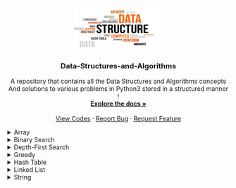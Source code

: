 ﻿

<a name="readme-top"></a>

<!-- PROJECT LOGO -->
<br />
<div align="center">
  <a href="https://github.com/ankitguptamdp/Data-Structures-and-Algorithms/">
    <img src="Resources/Images/Data-Structures-and-Algorithms.jpg" alt="Logo" width="200" height="100">
  </a>

  <h3 align="center">Data-Structures-and-Algorithms</h3>

  <p align="center">
    A repository that contains all the Data Structures and Algorithms concepts 
    <br />
    And solutions to various problems in Python3 stored in a structured manner !
    <br />
    <a href="https://github.com/ankitguptamdp/Data-Structures-and-Algorithms/tree/main/Documents/"><strong>Explore the docs »</strong></a>
    <br />
    <br />
    <a href="https://github.com/ankitguptamdp/Data-Structures-and-Algorithms/tree/main/Codes/">View Codes</a>
    ·
    <a href="mailto:ankitguptamdp@gmail.com">Report Bug</a>
    ·
    <a href="mailto:ankitguptamdp@gmail.com">Request Feature</a>
  </p>
</div>

<details>
<summary>Array</summary>

| # | Problem | Solution | Difficulty | Status | Tags |
| --- | --- | --- | --- | --- | --- |
| 0026 | [Remove Duplicates from Sorted Array](https://leetcode.com/problems/remove-duplicates-from-sorted-array/) | [Python3](https://github.com/ankitguptamdp/Data-Structures-and-Algorithms/blob/main/Codes/Array/0026%20-%20Remove%20Duplicates%20from%20Sorted%20Array.py) | Easy | Solved | Array, Two Pointers |
| 0054 | [Spiral Matrix](https://leetcode.com/problems/spiral-matrix/) | [Python3](https://github.com/ankitguptamdp/Data-Structures-and-Algorithms/blob/main/Codes/Array/0054%20-%20Spiral%20Matrix.py) | Medium | Solved | Array, Matrix, Simulation |

</details>

<details>
<summary>Binary Search</summary>

| # | Problem | Solution | Difficulty | Status | Tags |
| --- | --- | --- | --- | --- | --- |
| 0074 | [Search a 2D Matrix](https://leetcode.com/problems/search-a-2d-matrix/) | [Python3](https://github.com/ankitguptamdp/Data-Structures-and-Algorithms/blob/main/Codes/Binary%20Search/0074%20-%20Search%20a%202D%20Matrix.py) | Medium | Solved | Array, Binary Search, Matrix |
| 0033 | [Search in Rotated Sorted Array](https://leetcode.com/problems/search-in-rotated-sorted-array/) | [Python3](link) | Medium | Solved | Array, Binary Search |

</details>

<details>
<summary>Depth-First Search</summary>

| # | Problem | Solution | Difficulty | Status | Tags |
| --- | --- | --- | --- | --- | --- |
| 0110 | [Balanced Binary Tree](https://leetcode.com/problems/balanced-binary-tree/) | [Python3](https://github.com/ankitguptamdp/Data-Structures-and-Algorithms/blob/main/Codes/Depth-First%20Search/0110%20-%20Balanced%20Binary%20Tree.py) | Easy | Solved | Tree, Depth-First Search |
| 0226 | [Invert Binary Tree](https://leetcode.com/problems/invert-binary-tree/) | [Python3](https://github.com/ankitguptamdp/Data-Structures-and-Algorithms/blob/main/Codes/Depth-First%20Search/0226%20-%20Invert%20Binary%20Tree.py) | Easy | Solved | Tree, Depth-First Search |
| 0543 | [Diameter Of Binary Tree](https://leetcode.com/problems/diameter-of-binary-tree/) | [Python3](https://github.com/ankitguptamdp/Data-Structures-and-Algorithms/blob/main/Codes/Depth-First%20Search/0543%20-%20Diameter%20Of%20Binary%20Tree.py) | Easy | Solved | Tree, Depth-First Search |

</details>

<details>
<summary>Greedy</summary>

| # | Problem | Solution | Difficulty | Status | Tags |
| --- | --- | --- | --- | --- | --- |
| 0621 | [Task Scheduler](https://leetcode.com/problems/task-scheduler/) | [Python3](https://github.com/ankitguptamdp/Data-Structures-and-Algorithms/blob/main/Codes/Greedy/0621%20-%20Task%20Scheduler.py) | Medium | Solved | Array, Hash Table, Greedy |

</details>

<details>
<summary>Hash Table</summary>

| # | Problem | Solution | Difficulty | Status | Tags |
| --- | --- | --- | --- | --- | --- |
| 0202 | [Happy Number](https://leetcode.com/problems/happy-number/)| [Python3](https://github.com/ankitguptamdp/Data-Structures-and-Algorithms/blob/main/Codes/Hash%20Table/0202%20-%20Happy%20Number.py) | Easy | Solved | Hash Table, Math, Two Pointers |
| 2131 | [Longest Palindrome by Concatenating Two Letter Words](https://leetcode.com/problems/longest-palindrome-by-concatenating-two-letter-words/)| [Python3](https://github.com/ankitguptamdp/Data-Structures-and-Algorithms/blob/main/Codes/Hash%20Table/2131%20-%20Longest%20Palindrome%20by%20Concatenating%20Two%20Letter%20Words.py) | Medium | Solved | Array, Hash Table, String |

</details>

<details>
<summary>Linked List</summary>

| # | Problem | Solution | Difficulty | Status | Tags |
| --- | --- | --- | --- | --- | --- |
| 0019 | [Remove Nth Node From End of List](https://leetcode.com/problems/remove-nth-node-from-end-of-list/) | [Python3](https://github.com/ankitguptamdp/Data-Structures-and-Algorithms/blob/main/Codes/Linked%20List/0019%20-%20Remove%20Nth%20Node%20From%20End%20of%20List.py) | Medium | Solved | Linked List, Two Pointers |
| 0148 | [Sort List](https://leetcode.com/problems/sort-list/) | [Python3](https://github.com/ankitguptamdp/Data-Structures-and-Algorithms/blob/main/Codes/Linked%20List/0148%20-%20Sort%20List.py) | Medium | Solved | Linked List, Two Pointers |
| 0234 | [Palindrome Linked List](https://leetcode.com/problems/palindrome-linked-list/) | [Python3](https://github.com/ankitguptamdp/Data-Structures-and-Algorithms/blob/main/Codes/Linked%20List/0234%20-%20Palindrome%20Linked%20List.py) | Easy | Solved | Linked List, Two Pointers, Stack |
| 0328 | [Odd Even Linked List](https://leetcode.com/problems/odd-even-linked-list/) | [Python3](https://github.com/ankitguptamdp/Data-Structures-and-Algorithms/blob/main/Codes/Linked%20List/0328%20-%20Odd%20Even%20Linked%20List.py) | Medium | Solved | Linked List |

</details>

<details>
<summary>String</summary>

| # | Problem | Solution | Difficulty | Status | Tags |
| --- | --- | --- | --- | --- | --- |
| 0014 | [Longest Common Prefix](https://leetcode.com/problems/longest-common-prefix/) | [Python3](https://github.com/ankitguptamdp/Data-Structures-and-Algorithms/blob/main/Codes/String/0014%20-%20Longest%20Common%20Prefix.py) | Easy | Solved | String, Trie |
| 0043 | [Multiply String](https://leetcode.com/problems/multiply-strings/) | [Python3](https://github.com/ankitguptamdp/Data-Structures-and-Algorithms/blob/main/Codes/String/0043%20-%20Multiply%20Strings.py) | Medium | Solved | Math, String, Simulation |

</details>
